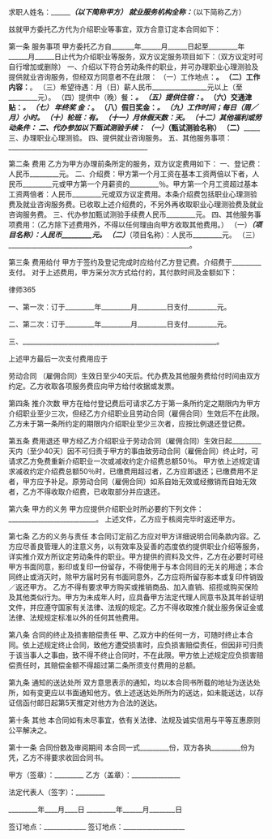 
 


求职人姓名：_________________________________（以下简称甲方）
就业服务机构全称：___________________________（以下简称乙方）


兹就甲方委托乙方代为介绍职业等事宜，双方合意订定本合同如下：


第一条 服务事项
甲方委托乙方自_______年______月______日起至_________年______月______日止代为介绍职业等服务，双方议定服务项目如下：（双方议定时可自行增加或删除）
一、介绍以下符合劳动条件的职业，并可办理职业心理测验及提供就业咨询服务，但经双方同意者不在此限：
（一）工作地点：____________________________________________。
（二）工作内容：____________________________________________。
（三）希望待遇：月（日）薪人民币_________________元以上（至_________元）。
（四）提供中（晚）餐：___________________。
（五）提供住宿：_________________________。
（六）交通津贴：_________________________。
（七）
年终奖
金：_________________________。
（八）假日奖金：_________________________。
（九）工作时间；每日（周／月）__________小时。
（十）轮班：有。
（十一）月休假天数：_________天。
（十二）其他福利或劳动条件：_________________________________
二、代办参加以下甄试测验手续：
（一）_______________________________________________________（甄试测验名称）
（二）_______________________________________________________
三、办理职业心理测验。
四、提供就业咨询服务。
五、其他服务事项：___________________________________________


第二条 费用
乙方为甲方办理前条所定的服务，双方议定费用如下：
一、登记费：人民币_________元。
二、介绍费：甲方第一个月工资在基本工资两倍以下者，人民币_________元或甲方第一个月薪资的_________％。甲方第一个月工资超过基本工资两倍者：人民币_________元或双方议定费用。本条介绍费包括职业心理测验费及就业咨询服务费。已收取上述介绍费的，不另外再收取职业心理测验费及就业咨询服务费。
三、代办参加甄试测验手续费人民币_________元。
四、其他服务事项费用：（乙方除下述费用外，不得以任何理由向甲方收取其他费用。）
（一）_________________________（项目名称）：人民币_________元。
（二）_________________________（项目名称）：人民币_________元。
（三）________________________________________________________。


第三条 费用给付
甲方于签约及登记完成时应给付乙方登记费。介绍费于_________支付。
对于上述费用，甲方采分次方式给付的，其付款时间及金额如下：




 
律师365






一、第一次：订于_________年_________月_________日支付_________元。

二、第二次：订于_________年_________月_________日支付_________元。

三、____________________________________________________________。

上述甲方最后一次支付费用应于

劳动合同
（雇佣合同）生效日至少40天后。代办费及其他服务费给付时间由双方约定。乙方收取各项服务费应向甲方给付收据或发票。




第四条 推介次数
甲方在给付登记费后可请求乙方于第一条所约定之期限内为甲方介绍职业至少三次，但经乙方介绍职业且劳动合同（雇佣合同）生效后不在此限。乙方未于第一条所约定的期限内介绍职业至少三次者，应按比例退还登记费。


第五条 费用退还
甲方经乙方介绍职业于劳动合同（雇佣合同）生效日起_________天内（至少40天）因不可归责于甲方的事由致劳动合同（雇佣合同）终止时，可请求乙方免费重新介绍职业一次或减收约定介绍费总额50％。
甲方依上述规定请求减收约定介绍费总额50％时，已缴费用超过者，乙方应即退还；已缴费用不足者，甲方应予补足。原劳动合同（雇佣合同）如系自始无效或经撤销而自始无效者，乙方不得收取介绍费，已收取部分并应退还。


第六条 甲方的义务
甲方应提供介绍职业时所必要的下列文件：___________________________。
上述文件，乙方应于核阅完毕时返还甲方。


第七条 乙方的义务与责任
本合同订定前乙方应对甲方详细说明合同条款内容。乙方应尽善良管理人的注意义务，以有效率及妥善的态度依约提供职业介绍等服务，详实推介双方所议定劳动条件的职业。甲方提供的资料及文件，乙方在必要时可经甲方书面同意，影印或复印一份留存，不得使用于与本合同目的无关的用途；本合同终止或消灭时，除甲方届时另有书面同意外，乙方应将所留存影本或复印件销毁／返还甲方。
乙方不得有要求甲方购买或推销商品、加入直销、招揽或购买保险及其他类似行为。甲方为未成年人时，应具备甲方法定代理人同意书及其年龄证明文件，并应遵守国家有关法律、法规的规定。乙方不得收取推介就业服务保证金或法律、法规规定标准以外的任何其他费用。


第八条 合同的终止及损害赔偿责任
甲、乙双方中的任何一方，可随时终止本合同。依上述规定终止合同，致他方遭受损害时，应负损害赔偿责任，但因非可归责于该当事人之事由，致不得不终止合同时，不在此限。甲方依上述规定应负损害赔偿责任时，其赔偿金额不得超过第二条所须支付费用的总额。


第九条 通知的送达处所
双方意思表示的通知，均以本合同书所载的地址为送达处所，如有变更应以书面通知他方。依上述送达处所所为的送达，如未能送达，以存证信函付邮日起第5天推定对他方为合法的送达。


第十条 其他
本合同如有未尽事宜，依有关法律、法规及诚实信用与平等互惠原则公平解决之。


第十一条 合同份数及审阅期间
本合同一式_________份，双方各执_________份为凭，乙方不得要求收回合同书。


 



 甲方（签章）：_________ 乙方（盖章）：_______________
 
法定代表人（签字）：_________
 
_________年____月____日 _________年______月________日
 
签订地点：_____________ 签订地点：___________________
 

 
 

 
 
 
  
 
  
 
   


   
 

   


   


   
 
 
  
 
 
 

